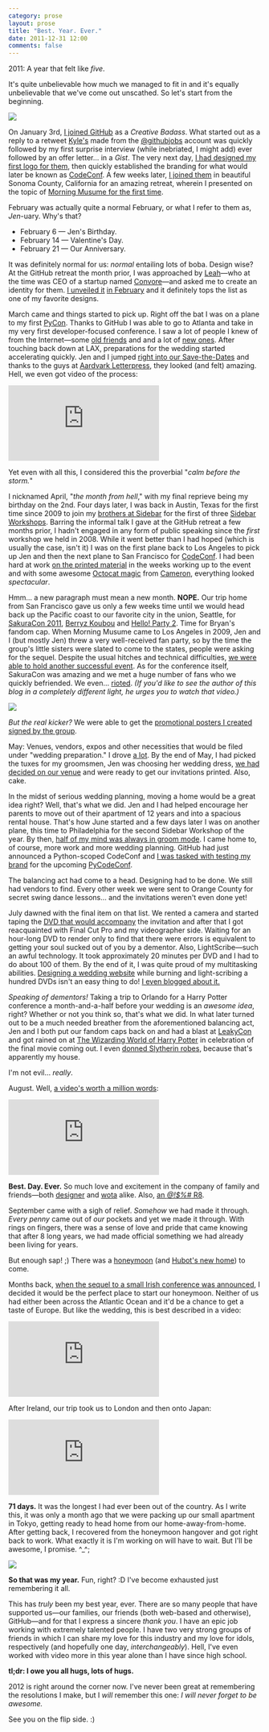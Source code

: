 ```yaml
---
category: prose
layout: prose
title: "Best. Year. Ever."
date: 2011-12-31 12:00
comments: false
---
```


2011: A year that felt like _five_.

It's quite unbelievable how much we managed to fit in and it's equally unbelievable that we've come out unscathed. So let's start from the beginning.

![](/assets/4efed99edabe9d7073006e7e/blog/collabocats.jpg)

On January 3rd, [I joined GitHub][1] as a _Creative Badass_. What started out as a reply to a retweet [Kyle's][2] made from the [@githubjobs][3] account was quickly followed by my first surprise interview (while inebriated, I might add) ever followed by an offer letter... in a _Gist_. The very next day, [I had designed my first logo for them][4], then quickly established the branding for what would later be known as [CodeConf][5]. A few weeks later, [I joined them][6] in beautiful Sonoma County, California for an amazing retreat, wherein I presented on the topic of [Morning Musume for the first time][7].

February was actually quite a normal February, or what I refer to them as, _Jen_-uary. Why's that?

* February 6 — Jen's Birthday.
* February 14 — Valentine's Day.
* February 21 — Our Anniversary.

It was definitely normal for us: _normal_ entailing lots of boba. Design wise? At the GitHub retreat the month prior, I was approached by [Leah][8]—who at the time was CEO of a startup named [Convore][9]—and asked me to create an identity for them. [I unveiled it][10] [in February][11] and it definitely tops the list as one of my favorite designs.

March came and things started to pick up. Right off the bat I was on a plane to my first [PyCon][12]. Thanks to GitHub I was able to go to Atlanta and take in my very first developer-focused conference. I saw a lot of people I knew of from the Internet—some [old friends][13] and and a lot of [new ones][14]. After touching back down at LAX, preparations for the wedding started accelerating quickly. Jen and I jumped [right into our Save-the-Dates][15] and thanks to the guys at [Aardvark Letterpress][16], they looked (and felt) amazing. Hell, we even got video of the process:

<div class="embed-container"> <iframe src="http://player.vimeo.com/video/22378198?title=0&amp;byline=0&amp;portrait=0&amp;color=ffffff" frameborder="0" webkitAllowFullScreen="webkitAllowFullScreen" mozallowfullscreen="mozallowfullscreen" allowFullScreen="allowFullScreen"></iframe> </div>

Yet even with all this, I considered this the proverbial "_calm before the storm._"

I nicknamed April, "_the month from hell_," with my final reprieve being my birthday on the 2nd. Four days later, I was back in Austin, Texas for the first time since 2009 to join my [brothers at Sidebar][17] for the first of three [Sidebar Workshops][18]. Barring the informal talk I gave at the GitHub retreat a few months prior, I hadn't engaged in any form of public speaking since the _first_ workshop we held in 2008. While it went better than I had hoped (which is usually the case, isn't it) I was on the first plane back to Los Angeles to pick up Jen and then the next plane to San Francisco for [CodeConf][19]. I had been hard at work [on the printed material][20] in the weeks working up to the event and with some awesome [Octocat magic][21] from [Cameron][22], everything looked _spectacular_.

Hmm… a new paragraph must mean a new month. **NOPE.** Our trip home from San Francisco gave us only a few weeks time until we would head back up the Pacific coast to our favorite city in the union, Seattle, for [SakuraCon 2011][23], [Berryz Koubou][24] and [Hello! Party 2][25]. Time for Bryan's fandom cap. When Morning Musume came to Los Angeles in 2009, Jen and I (but mostly Jen) threw a very well-received fan party, so by the time the group's little sisters were slated to come to the states, people were asking for the sequel. Despite the usual hitches and technical difficulties, [we were able to hold another successful event][26]. As for the conference itself, SakuraCon was amazing and we met a huge number of fans who we quickly befriended. We even… [rioted][27]. _(If you'd like to see the author of this blog in a completely different light, he urges you to watch that video.)_

![](/assets/4efedb5cdabe9d707300724c/blog/hellopartysignatures.jpg)

_But the real kicker?_ We were able to get the [promotional posters I created signed by the group][29].

May: Venues, vendors, expos and other necessities that would be filed under "wedding preparation." I drove [a lot][30]. By the end of May, I had picked the tuxes for my groomsmen, Jen was choosing her wedding dress, [we had decided on our venue][31] and were ready to get our invitations printed. Also, cake.

In the midst of serious wedding planning, moving a home would be a great idea right? Well, that's what we did. Jen and I had helped encourage her parents to move out of their apartment of 12 years and into a spacious rental house. That's how June started and a few days later I was on another plane, this time to Philadelphia for the second Sidebar Workshop of the year. By then, [half of my mind was always in groom mode][32]. I came home to, of course, more work and more wedding planning. GitHub had just announced a Python-scoped CodeConf and [I was tasked with testing my brand][33] for the upcoming [PyCodeConf][34].

The balancing act had come to a head. Designing had to be done. We still had vendors to find. Every other week we were sent to Orange County for secret swing dance lessons… and the invitations weren't even done yet!

July dawned with the final item on that list. We rented a camera and started taping the [DVD that would accompany][35] the invitation and after that I got reacquainted with Final Cut Pro and my videographer side. Waiting for an hour-long DVD to render only to find that there were errors is equivalent to getting your soul sucked out of you by a dementor. Also, LightScribe—such an awful technology. It took approximately 20 minutes per DVD and I had to do about 100 of them. By the end of it, I was quite proud of my multitasking abilities. [Designing a wedding website][36] while burning and light-scribing a hundred DVDs isn't an easy thing to do! [I even blogged about it.][37]

_Speaking of dementors!_ Taking a trip to Orlando for a Harry Potter conference a month-and-a-half before your wedding is an _awesome idea_, right? Whether or not you think so, that's what we did. In what later turned out to be a much needed breather from the aforementioned balancing act, Jen and I both put our fandom caps back on and had a blast at [LeakyCon][38] and got rained on at [The Wizarding World of Harry Potter][39] in celebration of the final movie coming out. I even [donned Slytherin robes][40], because that's apparently my house.

I'm not evil… _really_.

August. Well, [a video's worth a million words][41]:

<div class="embed-container"> <iframe src="http://player.vimeo.com/video/33142742?byline=0&amp;portrait=0" frameborder="0" webkitAllowFullScreen="webkitAllowFullScreen" mozallowfullscreen="mozallowfullscreen" allowFullScreen="allowFullScreen"></iframe> </div>

**Best. Day. Ever.** So much love and excitement in the company of family and friends—both [designer][42] and [wota][43] alike. Also, [an _@!$%#_ R8][44].

September came with a sigh of relief. _Somehow_ we had made it through. _Every penny_ came out of _our_ pockets and yet we made it through. With rings on fingers, there was a sense of love and pride that came knowing that after 8 long years, we had made official something we had already been living for years.

But enough sap! ;) There was a [honeymoon][45] (and [Hubot's new home][46]) to come.

Months back, [when the sequel to a small Irish conference was announced][47], I decided it would be the perfect place to start our honeymoon. Neither of us had either been across the Atlantic Ocean and it'd be a chance to get a taste of Europe. But like the wedding, this is best described in a video:

<div class="embed-container"> <iframe src="http://player.vimeo.com/video/33201079?byline=0&amp;portrait=0" frameborder="0" webkitAllowFullScreen="webkitAllowFullScreen" mozallowfullscreen="mozallowfullscreen" allowFullScreen="allowFullScreen"></iframe> </div>

After Ireland, our trip took us to London and then onto Japan:

<div class="embed-container"> <iframe src="http://player.vimeo.com/video/33203390?byline=0&amp;portrait=0" frameborder="0" webkitAllowFullScreen="webkitAllowFullScreen" mozallowfullscreen="mozallowfullscreen" allowFullScreen="allowFullScreen"></iframe> </div>

**71 days.** It was the longest I had ever been out of the country. As I write this, it was only a month ago that we were packing up our small apartment in Tokyo, getting ready to head home from our home-away-from-home. After getting back, I recovered from the honeymoon hangover and got right back to work. What exactly it is I'm working on will have to wait. But I'll be awesome, I promise. ^_^;

![](/assets/4efede55dabe9d70730087d8/blog/veloso530.jpg)

**So that was my year.** Fun, right? :D I've become exhausted just remembering it all.

This has _truly_ been my best year, ever. There are so many people that have supported us—our families, our friends (both web-based and otherwise), GitHub—and for that I express a sincere _thank you_. I have an epic job working with extremely talented people. I have two very strong groups of friends in which I can share my love for this industry and my love for idols, respectively (and hopefully one day, _interchangeably_). Hell, I've even worked with video more in this year alone than I have since high school.

**tl;dr: I owe you all hugs, lots of hugs.**

2012 is right around the corner now. I've never been great at remembering the resolutions I make, but I _will_ remember this one: _I will never forget to be awesome._

See you on the flip side. :)


[1]: https://github.com/blog/764-bryan-veloso-is-a-githubber
[2]: http://warpspire.com
[3]: http://twitter.com/githubjobs
[4]: http://dribbble.com/shots/95734-C-Octocat-C
[5]: http://codeconf.com
[6]: http://cl.ly/Czd6
[7]: http://speakerdeck.com/u/bryan/p/music-morning-musume
[8]: https://twitter.com/leahculver
[9]: http://convore.com
[10]: http://dribbble.com/shots/116180-Chat-Monster
[11]: http://dribbble.com/shots/112864-Convore
[12]: http://us.pycon.org/2011/home/
[13]: http://twitter.com/Gulopine
[14]: http://twitter.com/kennethreitz
[15]: http://dribbble.com/shots/148547-Save-the-Dates
[16]: http://www.aardvarkletterpress.com/
[17]: http://sidebarcreative.com
[18]: http://sidebarworkshops.com
[19]: http://statigr.am/p/50530673_7116
[20]: http://dribbble.com/shots/146662-CodeConf-Posters
[21]: http://octodex.github.com/swagtocat/
[22]: https://twitter.com/cameronmcefee
[23]: http://sakuracon.org
[24]: http://www.helloproject.com/berryzkobo/
[25]: http://party.hello-ranking.com/2011/
[26]: http://statigr.am/p/58054262_7116
[27]: http://www.youtube.com/watch?v=eCU1nFdeSi4
[28]: http://cl.ly/Czu5
[29]: http://statigr.am/p/58949700_93462
[30]: http://4.bp.blogspot.com/_D_Z-D2tzi14/S8TRIo4br3I/AAAAAAAACv4/Zh7_GcMlRKo/s400/ALOT.png
[31]: http://www.calamigos.com/
[32]: http://statigr.am/p/95358900_7116
[33]: http://dribbble.com/shots/183107-C-Snakes-C
[34]: http://py.codeconf.com/
[35]: http://vimeo.com/26306690
[36]: http://ren.ai/
[37]: http://avalonstar.com/legacy/blog/2011/jul/28/on-weddings-and-websites/
[38]: http://www.the-leaky-cauldron.org/2009/2/24/leakycon-2011-july-15-18-2011
[39]: http://www.universalorlando.com/harrypotter/
[40]: http://statigr.am/p/128493987_7116
[41]: http://vimeo.com/channels/renai
[42]: http://cl.ly/Czs4
[43]: http://cl.ly/CzDb
[44]: http://cl.ly/Czj2
[45]: http://konokoi.co/
[46]: http://hubot.github.com/
[47]: http://funconf.com/
